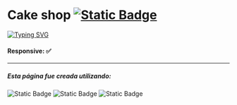 # Cake shop <a href="https://deluxe-profiterole-26283c.netlify.app"><img alt="Static Badge" src="https://img.shields.io/badge/P%C3%A1gina-%23f00?style=flat-square&logo=google&logoColor=%23000"></a>

[![Typing SVG](https://readme-typing-svg.demolab.com?font=Fira+Code&pause=1000&color=F70066&random=false&width=435&lines=TIENDA+DE+PASTELES)](https://git.io/typing-svg)

#### Responsive: ✅

------------

##### Esta página fue creada utilizando:
<img alt="Static Badge" src="https://img.shields.io/badge/REACTJS-%23000?style=for-the-badge&logo=react"> <img alt="Static Badge" src="https://img.shields.io/badge/html-%23000?style=for-the-badge&logo=html5"> <img alt="Static Badge" src="https://img.shields.io/badge/css-%23000?style=for-the-badge&logo=css3">